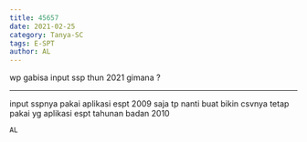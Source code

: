 ```yaml
---
title: 45657
date: 2021-02-25
category: Tanya-SC
tags: E-SPT
author: AL
---
```


wp gabisa input ssp thun 2021 gimana ?

---

input sspnya pakai aplikasi espt 2009 saja tp nanti buat bikin csvnya tetap pakai yg aplikasi espt tahunan badan 2010

`AL`
